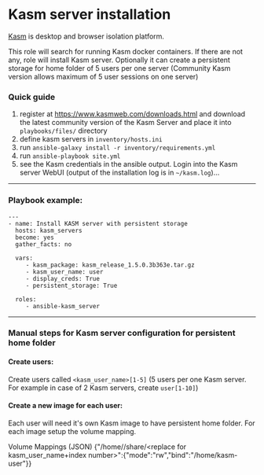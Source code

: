 # Kasm server installation
[Kasm](https://www.kasmweb.com/) is desktop and browser isolation platform.  

This role will search for running Kasm docker containers. If there are not any, role will install Kasm server. Optionally it can create a persistent storage for home folder of 5 users per one server (Community Kasm version allows maximum of 5 user sessions on one server)

### Quick guide

1. register at https://www.kasmweb.com/downloads.html and download the latest community version of the Kasm Server and place it into `playbooks/files/` directory
2. define kasm servers in `inventory/hosts.ini`
3. run `ansible-galaxy install -r inventory/requirements.yml`
4. run `ansible-playbook site.yml`
5. see the Kasm credentials in the ansible output. Login into the Kasm server WebUI (output of the installation log is in `~/kasm.log`)...
---

### Playbook example:
```
---
- name: Install KASM server with persistent storage
  hosts: kasm_servers
  become: yes
  gather_facts: no

  vars:
     - kasm_package: kasm_release_1.5.0.3b363e.tar.gz
     - kasm_user_name: user
     - display_creds: True
     - persistent_storage: True

  roles:
     - ansible-kasm_server
```
---

### Manual steps for Kasm server configuration for persistent home folder

#### Create users:
Create users called `<kasm_user_name>[1-5]` (5 users per one Kasm server. For example in case of 2 Kasm servers, create `user[1-10]`)

#### Create a new image for each user:
Each user will need it's own Kasm image to have persistent home folder.
For each image setup the volume mapping.

Volume Mappings (JSON)
{"/home/<replace for ansible_user>/share/<replace for kasm_user_name+index number>":{"mode":"rw","bind":"/home/kasm-user"}}
